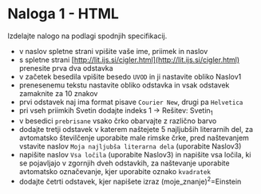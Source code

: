 # Naloga 1 - HTML
Izdelajte nalogo na podlagi spodnjih specifikacij.
 * v naslov spletne strani vpišite vaše ime, priimek in naslov
 * s spletne strani [http://lit.ijs.si/cigler.html](http://lit.ijs.si/cigler.html) prenesite prva dva odstavka
 * v začetek besedila vpišite besedo `UVOD` in ji nastavite obliko Naslov1
 * prenesenemu tekstu nastavite obliko odstavka in vsak odstavek zamaknite za 10 znakov
 * prvi odstavek naj ima format pisave `Courier New`, drugi pa `Helvetica`
 * pri vseh priimkih Svetin dodajte indeks 1 -> Rešitev: Svetin<sub>1</sub>
 * v besedici `prebrisane` vsako črko obarvajte z različno barvo
 * dodajte tretji odstavek v katerem naštejete 5 najljubših literarnih del, za avtomatsko številčenje uporabite male rimske črke, pred naštevanjem vstavite naslov `Moja najljubša literarna dela` (uporabite Naslov3)
 * napišite naslov `Vsa ločila` (uporabite Naslov3) in napišite vsa ločila, ki se pojavljajo v zgornjih dveh odstavkih, za naštevanje uporabite avtomatsko označevanje, kjer uporabite oznako `kvadratek`
 * dodajte četrti odstavek, kjer napišete izraz (moje_znanje)<sup>2</sup>=Einstein 
